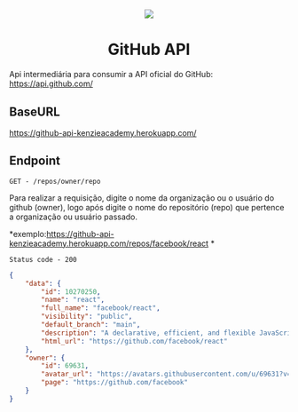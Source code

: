 <h1 align="center">
	<img src="https://rodrigoavalente.github.io/assets/images/steroidtocat.png" />
</h1>

<h1 align="center">GitHub API</h1>

Api intermediária para consumir a API oficial do GitHub: https://api.github.com/

##  BaseURL 
https://github-api-kenzieacademy.herokuapp.com/

## Endpoint
`GET - /repos/owner/repo`

Para realizar a requisição, digite o nome da organização ou o usuário do github (owner), logo após digite o nome do repositório (repo) que pertence a organização ou usuário passado.

*exemplo:https://github-api-kenzieacademy.herokuapp.com/repos/facebook/react *

`Status code - 200`

```json
{
	"data": {
		"id": 10270250,
		"name": "react",
		"full_name": "facebook/react",
		"visibility": "public",
		"default_branch": "main",
		"description": "A declarative, efficient, and flexible JavaScript library for building user interfaces.",
		"html_url": "https://github.com/facebook/react"
	},
	"owner": {
		"id": 69631,
		"avatar_url": "https://avatars.githubusercontent.com/u/69631?v=4",
		"page": "https://github.com/facebook"
	}
}
```
